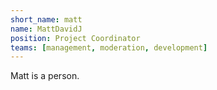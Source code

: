 ```yaml
---
short_name: matt
name: MattDavidJ
position: Project Coordinator
teams: [management, moderation, development]
---
```

Matt is a person.